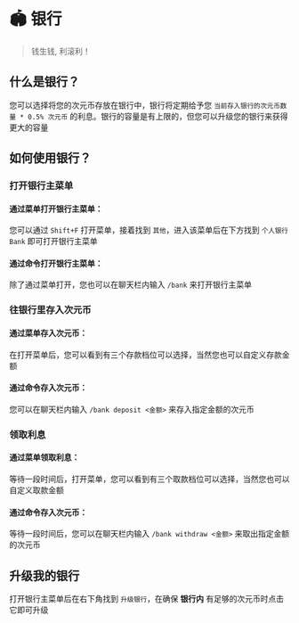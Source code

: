# 🏟 银行
> 钱生钱, 利滚利！

## 什么是银行？
您可以选择将您的次元币存放在银行中，银行将定期给予您 `当前存入银行的次元币数量 * 0.5% 次元币` 的利息。银行的容量是有上限的，但您可以升级您的银行来获得更大的容量

## 如何使用银行？

### 打开银行主菜单

#### 通过菜单打开银行主菜单：
您可以通过 `Shift+F` 打开菜单，接着找到 `其他`，进入该菜单后在下方找到 `个人银行 Bank` 即可打开银行主菜单

#### 通过命令打开银行主菜单：
除了通过菜单打开，您也可以在聊天栏内输入 `/bank` 来打开银行主菜单

### 往银行里存入次元币

#### 通过菜单存入次元币：
在打开菜单后，您可以看到有三个存款档位可以选择，当然您也可以自定义存款金额

#### 通过命令存入次元币：
您可以在聊天栏内输入 `/bank deposit <金额>` 来存入指定金额的次元币

### 领取利息

#### 通过菜单领取利息：
等待一段时间后，打开菜单，您可以看到有三个取款档位可以选择，当然您也可以自定义取款金额

#### 通过命令存入次元币：
等待一段时间后，您可以在聊天栏内输入 `/bank withdraw <金额>` 来取出指定金额的次元币

## 升级我的银行
打开银行主菜单后在右下角找到 `升级银行`，在确保 **银行内** 有足够的次元币时点击它即可升级
